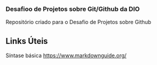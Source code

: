 ### Desafioo de Projetos sobre Git/Github da DIO
Repositório criado para o Desafio de Projetos sobre Github

## Links Úteis
Síntase básica https://www.markdownguide.org/
